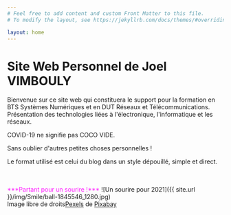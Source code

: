 ```yaml
---
# Feel free to add content and custom Front Matter to this file.
# To modify the layout, see https://jekyllrb.com/docs/themes/#overriding-theme-defaults

layout: home
---
```

<h1>Site Web Personnel de Joel VIMBOULY</h1>

Bienvenue sur ce site web qui constituera le support pour la formation en BTS Systèmes Numériques et en DUT Réseaux et Télécommunications. Présentation des technologies liées à l'électronique, l'informatique et les réseaux.
<p>COVID-19 ne signifie pas COCO VIDE.</p>
Sans oublier d'autres petites choses personnelles !

Le format utilisé est celui du blog dans un style dépouillé, simple et direct.
<!---
[![Black Lives Matters]({{ site.url }}/img/blm.png)](https://blacklivesmatter.com/){:target="_blank" }
--->
<br>
<br/>
<!---
<span style="color: #ff1aff">***Partant pour un sourire !***</span>
![Un sourire pour 2021]({{ site.url }}/img/smiley-1691280_1280.jpg)
--->
<span style="color: #ff1aff">***Partant pour un sourire !***</span>
![Un sourire pour 2021]({{ site.url }}/img/Smile/ball-1845546_1280.jpg)
<br>
<!---
Image libre de droits : <a href="https://pixabay.com/fr/users/geralt-9301/?utm_source=link-attribution&amp;utm_medium=referral&amp;utm_campaign=image&amp;utm_content=1691280">Gerd Altmann</a> de <a href="https://pixabay.com/fr/?utm_source=link-attribution&amp;utm_medium=referral&amp;utm_campaign=image&amp;utm_content=1691280">Pixabay</a>
--->
Image libre de droits<a href="https://pixabay.com/fr/users/pexels-2286921/?utm_source=link-attribution&amp;utm_medium=referral&amp;utm_campaign=image&amp;utm_content=1845546">Pexels</a> de <a href="https://pixabay.com/fr/?utm_source=link-attribution&amp;utm_medium=referral&amp;utm_campaign=image&amp;utm_content=1845546">Pixabay</a>